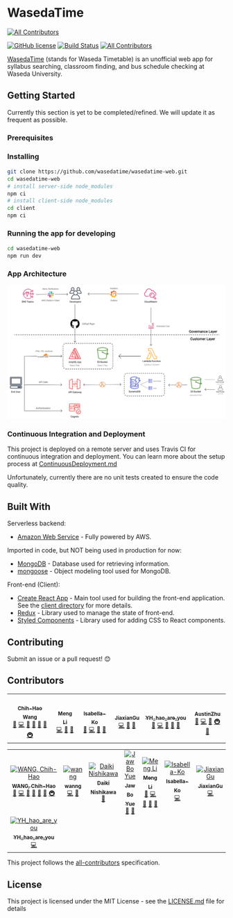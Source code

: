 # WasedaTime
<!-- ALL-CONTRIBUTORS-BADGE:START - Do not remove or modify this section -->
[![All Contributors](https://img.shields.io/badge/all_contributors-6-orange.svg?style=flat-square)](#contributors-)
<!-- ALL-CONTRIBUTORS-BADGE:END -->

[![GitHub license](https://img.shields.io/badge/license-MIT-blue.svg)](https://github.com/wasedatime/wasedatime-web/blob/master/LICENSE.md) [![Build Status](https://travis-ci.com/wasedatime/wasedatime-web.svg?branch=master)](https://travis-ci.com/wasedatime/wasedatime-web) [![All Contributors](https://img.shields.io/badge/all_contributors-8-orange.svg?style=flat-square)](#contributors)

[WasedaTime](https://wasedatime.com) (stands for Waseda Timetable) is an unofficial web app for syllabus searching, classroom finding, and bus schedule checking at Waseda University.

## Getting Started

Currently this section is yet to be completed/refined. We will update it as frequent as possible.

### Prerequisites

### Installing

```bash
git clone https://github.com/wasedatime/wasedatime-web.git
cd wasedatime-web
# install server-side node_modules
npm ci
# install client-side node_modules
cd client
npm ci
```

### Running the app for developing

```bash
cd wasedatime-web
npm run dev
```

### App Architecture

![App Architecture](/docs/images/AWSArch.png)

### Continuous Integration and Deployment

This project is deployed on a remote server and uses Travis CI for continuous integration and deployment. You can learn more about the setup process at [ContinuousDeployment.md](docs/ContinuousDeployment.md)

Unfortunately, currently there are no unit tests
created to ensure the code quality.

## Built With

Serverless backend:

- [Amazon Web Service](https://aws.amazon.com/) - Fully powered by AWS.

Imported in code, but NOT being used in production for now:

- [MongoDB](https://www.mongodb.com/) - Database used for retrieving information.
- [mongoose](http://mongoosejs.com/) - Object modeling tool used for MongoDB.

Front-end (Client):

- [Create React App](https://github.com/facebook/create-react-app) - Main tool used for building the front-end application. See the [client directory](client/) for more details.
- [Redux](https://redux.js.org) - Library used to manage the state of front-end.
- [Styled Components](https://www.styled-components.com) - Library used for adding CSS to React components.

## Contributing

Submit an issue or a pull request! :blush:

## Contributors

<!-- ALL-CONTRIBUTORS-LIST:START - Do not remove or modify this section -->
<!-- prettier-ignore-start -->
<!-- markdownlint-disable -->
<table>
  <tr>
    <td align="center"><a href="https://github.com/OscarWang114"><img src="https://avatars0.githubusercontent.com/u/30998659?v=4?s=100" width="100px;" alt=""/><br /><sub><b>Chih-Hao Wang</b></sub></a><br /><a href="https://github.com/wasedatime/wasedatime-web/issues?q=author%3AOscarWang114" title="Bug reports">🐛</a> <a href="https://github.com/wasedatime/wasedatime-web/commits?author=OscarWang114" title="Code">💻</a> <a href="#design-OscarWang114" title="Design">🎨</a> <a href="https://github.com/wasedatime/wasedatime-web/commits?author=OscarWang114" title="Documentation">📖</a> <a href="#ideas-OscarWang114" title="Ideas, Planning, & Feedback">🤔</a> <a href="https://github.com/wasedatime/wasedatime-web/pulls?q=is%3Apr+reviewed-by%3AOscarWang114" title="Reviewed Pull Requests">👀</a> <a href="#infra-OscarWang114" title="Infrastructure (Hosting, Build-Tools, etc)">🚇</a></td>
    <td align="center"><a href="https://github.com/Lmmmmm"><img src="https://avatars1.githubusercontent.com/u/30943643?v=4?s=100" width="100px;" alt=""/><br /><sub><b>Meng Li</b></sub></a><br /><a href="https://github.com/wasedatime/wasedatime-web/commits?author=Lmmmmm" title="Code">💻</a> <a href="#design-Lmmmmm" title="Design">🎨</a> <a href="#ideas-Lmmmmm" title="Ideas, Planning, & Feedback">🤔</a></td>
    <td align="center"><a href="https://github.com/Isabella-Ko"><img src="https://avatars0.githubusercontent.com/u/47520253?v=4?s=100" width="100px;" alt=""/><br /><sub><b>Isabella-Ko</b></sub></a><br /><a href="#business-Isabella-Ko" title="Business development">💼</a> <a href="https://github.com/wasedatime/wasedatime-web/commits?author=Isabella-Ko" title="Code">💻</a> <a href="#design-Isabella-Ko" title="Design">🎨</a> <a href="#ideas-Isabella-Ko" title="Ideas, Planning, & Feedback">🤔</a></td>
    <td align="center"><a href="https://github.com/JiaxianGu"><img src="https://avatars3.githubusercontent.com/u/43884711?v=4?s=100" width="100px;" alt=""/><br /><sub><b>JiaxianGu</b></sub></a><br /><a href="https://github.com/wasedatime/wasedatime-web/commits?author=JiaxianGu" title="Code">💻</a> <a href="#design-JiaxianGu" title="Design">🎨</a> <a href="#ideas-JiaxianGu" title="Ideas, Planning, & Feedback">🤔</a></td>
    <td align="center"><a href="https://github.com/YHhaoareyou"><img src="https://avatars0.githubusercontent.com/u/43674499?v=4?s=100" width="100px;" alt=""/><br /><sub><b>YH_hao_are_you</b></sub></a><br /><a href="https://github.com/wasedatime/wasedatime-web/issues?q=author%3AYHhaoareyou" title="Bug reports">🐛</a> <a href="https://github.com/wasedatime/wasedatime-web/commits?author=YHhaoareyou" title="Code">💻</a> <a href="#ideas-YHhaoareyou" title="Ideas, Planning, & Feedback">🤔</a> <a href="https://github.com/wasedatime/wasedatime-web/pulls?q=is%3Apr+reviewed-by%3AYHhaoareyou" title="Reviewed Pull Requests">👀</a> <a href="#maintenance-YHhaoareyou" title="Maintenance">🚧</a></td>
    <td align="center"><a href="https://github.com/AustinZhu"><img src="https://avatars1.githubusercontent.com/u/42071208?v=4?s=100" width="100px;" alt=""/><br /><sub><b>AustinZhu</b></sub></a><br /><a href="https://github.com/wasedatime/wasedatime-web/issues?q=author%3AAustinZhu" title="Bug reports">🐛</a> <a href="https://github.com/wasedatime/wasedatime-web/commits?author=AustinZhu" title="Code">💻</a> <a href="#ideas-AustinZhu" title="Ideas, Planning, & Feedback">🤔</a> <a href="#infra-AustinZhu" title="Infrastructure (Hosting, Build-Tools, etc)">🚇</a> <a href="#maintenance-AustinZhu" title="Maintenance">🚧</a></td>
  </tr>
</table>

<!-- markdownlint-restore -->
<!-- prettier-ignore-end -->

<!-- ALL-CONTRIBUTORS-LIST:END -->
<!-- prettier-ignore-start -->
<!-- markdownlint-disable -->
<!-- markdownlint-restore -->
<!-- prettier-ignore-end -->

<!-- ALL-CONTRIBUTORS-LIST:END -->
<!-- prettier-ignore -->
<table>
  <tr>
    <td align="center"><a href="http://www.oscarwang114.me"><img src="https://avatars0.githubusercontent.com/u/30998659?v=4" width="100px;" alt="WANG, Chih-Hao"/><br /><sub><b>WANG, Chih-Hao</b></sub></a><br /><a href="https://github.com/wasedatime/wasedatime-web/issues?q=author%3AOscarWang114" title="Bug reports">🐛</a> <a href="https://github.com/wasedatime/wasedatime-web/commits?author=OscarWang114" title="Code">💻</a> <a href="#design-OscarWang114" title="Design">🎨</a> <a href="https://github.com/wasedatime/wasedatime-web/commits?author=OscarWang114" title="Documentation">📖</a> <a href="#ideas-OscarWang114" title="Ideas, Planning, & Feedback">🤔</a> <a href="#review-OscarWang114" title="Reviewed Pull Requests">👀</a> <a href="#infra-OscarWang114" title="Infrastructure (Hosting, Build-Tools, etc)">🚇</a></td>
    <td align="center"><a href="https://github.com/wanng-ide"><img src="https://avatars0.githubusercontent.com/u/32323900?v=4" width="100px;" alt="wanng"/><br /><sub><b>wanng</b></sub></a><br /><a href="https://github.com/wasedatime/wasedatime-web/commits?author=wanng-ide" title="Code">💻</a> <a href="#ideas-wanng-ide" title="Ideas, Planning, & Feedback">🤔</a></td>
    <td align="center"><a href="https://github.com/nd-02110114"><img src="https://avatars3.githubusercontent.com/u/17228098?v=4" width="100px;" alt="Daiki Nishikawa"/><br /><sub><b>Daiki Nishikawa</b></sub></a><br /><a href="#ideas-nd-02110114" title="Ideas, Planning, & Feedback">🤔</a></td>
    <td align="center"><a href="https://www.facebook.com/JawBoYue"><img src="https://graph.facebook.com/100000406482926/picture?type=large" width="100px;" alt="Jaw Bo Yue"/><br /><sub><b>Jaw Bo Yue</b></sub></a><br /><a href="#design" title="Design">🎨</a> <a href="#ideas" title="Ideas, Planning, & Feedback">🤔</a></td>
    <td align="center"><a href="https://github.com/Lmmmmm"><img src="https://avatars1.githubusercontent.com/u/30943643?v=4" width="100px;" alt="Meng Li"/><br /><sub><b>Meng Li</b></sub></a><br /><a href="https://github.com/wasedatime/wasedatime-web/issues?q=author%3ALmmmmm" title="Bug reports">🐛</a> <a href="https://github.com/wasedatime/wasedatime-web/commits?author=Lmmmmm" title="Code">💻</a> <a href="#design-Lmmmmm" title="Design">🎨</a> <a href="#ideas-Lmmmmm" title="Ideas, Planning, & Feedback">🤔</a> <a href="#maintenance-Lmmmmm" title="Maintenance">🚧</a></td>
    <td align="center"><a href="https://github.com/Isabella-Ko"><img src="https://avatars0.githubusercontent.com/u/47520253?v=4" width="100px;" alt="Isabella-Ko"/><br /><sub><b>Isabella-Ko</b></sub></a><br /><a href="https://github.com/wasedatime/wasedatime-web/commits?author=Isabella-Ko" title="Code">💻</a></td>
    <td align="center"><a href="https://github.com/JiaxianGu"><img src="https://avatars3.githubusercontent.com/u/43884711?v=4" width="100px;" alt="JiaxianGu"/><br /><sub><b>JiaxianGu</b></sub></a><br /><a href="https://github.com/wasedatime/wasedatime-web/commits?author=JiaxianGu" title="Code">💻</a></td>
  </tr>
  <tr>
    <td align="center"><a href="https://github.com/YHhaoareyou"><img src="https://avatars0.githubusercontent.com/u/43674499?v=4" width="100px;" alt="YH_hao_are_you"/><br /><sub><b>YH_hao_are_you</b></sub></a><br /><a href="https://github.com/wasedatime/wasedatime-web/commits?author=YHhaoareyou" title="Code">💻</a></td>
  </tr>
</table>

<!-- ALL-CONTRIBUTORS-LIST:END -->

This project follows the [all-contributors](https://github.com/kentcdodds/all-contributors) specification.

## License

This project is licensed under the MIT License - see the [LICENSE.md](LICENSE.md) file for details
